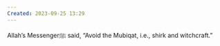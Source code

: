 ```yaml
---
Created: 2023-09-25 13:29
---
```

Allah’s Messengerﷺ said, “Avoid the Mubiqat, i.e., shirk and witchcraft.”
